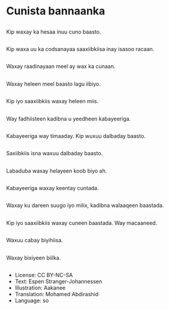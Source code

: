 # Cunista bannaanka

##
Kip waxay ka hesaa inuu cuno baasto.

##
Kip waxa uu ka codsanayaa saaxiibkiisa inay isasoo racaan.

##
Waxay raadinayaan meel ay wax ka cunaan.

##
Waxay heleen meel baasto lagu iibiyo.

##
Kip iyo saaxiibkiis waxay heleen miis.

##
Way fadhiisteen kadibna u yeedheen kabayeeriga.

##
Kabayeeriga way timaaday. Kip wuxuu dalbaday baasto.

##
Saxiibkiis isna waxuu dalbaday baasto.

##
Labaduba waxay helayeen koob biyo ah.

##
Kabayeeriga waxay keentay cuntada.

##
Waxay ku dareen suugo iyo milix, kadibna walaaqeen baastada.

##
Kip iyo saaxiibkiis waxay cuneen baastada. Way macaaneed.

##
Waxuu cabay biyihiisa.

##
Waxay bixiyeen biilka.

##
* License: CC BY-NC-SA
* Text: Espen Stranger-Johannessen
* Illustration: Aakanee
* Translation: Mohamed Abdirashid
* Language: so
